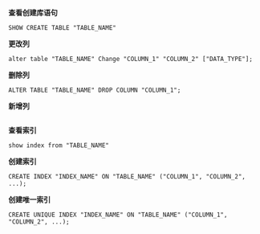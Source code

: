 
**查看创建库语句**

```
SHOW CREATE TABLE "TABLE_NAME"
```

**更改列**

```
alter table "TABLE_NAME" Change "COLUMN_1" "COLUMN_2" ["DATA_TYPE"];
```

**删除列**

```
ALTER TABLE "TABLE_NAME" DROP COLUMN "COLUMN_1";
```

**新增列**

```

```

**查看索引**

```
show index from "TABLE_NAME"
```

**创建索引**

```
CREATE INDEX "INDEX_NAME" ON "TABLE_NAME" ("COLUMN_1", "COLUMN_2", ...);
```

**创建唯一索引**

```
CREATE UNIQUE INDEX "INDEX_NAME" ON "TABLE_NAME" ("COLUMN_1", "COLUMN_2", ...);
```